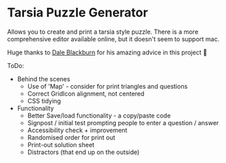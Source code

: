 # Tarsia Puzzle Generator

Allows you to create and print a tarsia style puzzle.
There is a more comprehensive editor available online, but it doesn't seem to support mac.

Huge thanks to [Dale Blackburn](https://github.com/dakebl) for his amazing advice in this project 💛

ToDo:
- Behind the scenes
    - Use of 'Map' - consider for print triangles and questions
    - Correct GridIcon alignment, not centered
    - CSS tidying
- Functionality
    - Better Save/load functionality - a copy/paste code
    - Signpost / initial test prompting people to enter a question / answer
    - Accessibility check + improvement
    - Randomised order for print out
    - Print-out solution sheet
    - Distractors (that end up on the outside)